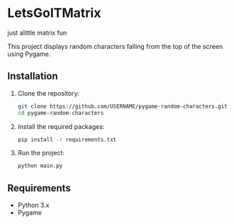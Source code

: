# LetsGoITMatrix
just alittle matrix fun 

This project displays random characters falling from the top of the screen using Pygame.

## Installation

1. Clone the repository:
    ```sh
    git clone https://github.com/USERNAME/pygame-random-characters.git
    cd pygame-random-characters
    ```

2. Install the required packages:
    ```sh
    pip install -r requirements.txt
    ```

3. Run the project:
    ```sh
    python main.py
    ```

## Requirements

- Python 3.x
- Pygame
